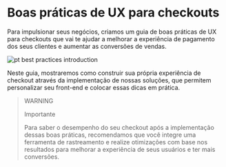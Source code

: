 # Boas práticas de UX para checkouts

Para impulsionar seus negócios, criamos um guia de boas práticas de UX para checkouts que vai te ajudar a melhorar a experiência de pagamento dos seus clientes e aumentar as conversões de vendas.

![pt best practices introduction](best-practices-guide/PortIntroduccionBuenasPracticas.png)

Neste guia, mostraremos como construir sua própria experiência de checkout através da implementação de nossas soluções, que permitem personalizar seu front-end e colocar essas dicas em prática.

> WARNING 
> 
> Importante
> 
> Para saber o desempenho do seu checkout após a implementação dessas boas práticas, recomendamos que você integre uma ferramenta de rastreamento e realize otimizações com base nos resultados para melhorar a experiência de seus usuários e ter mais conversões.
